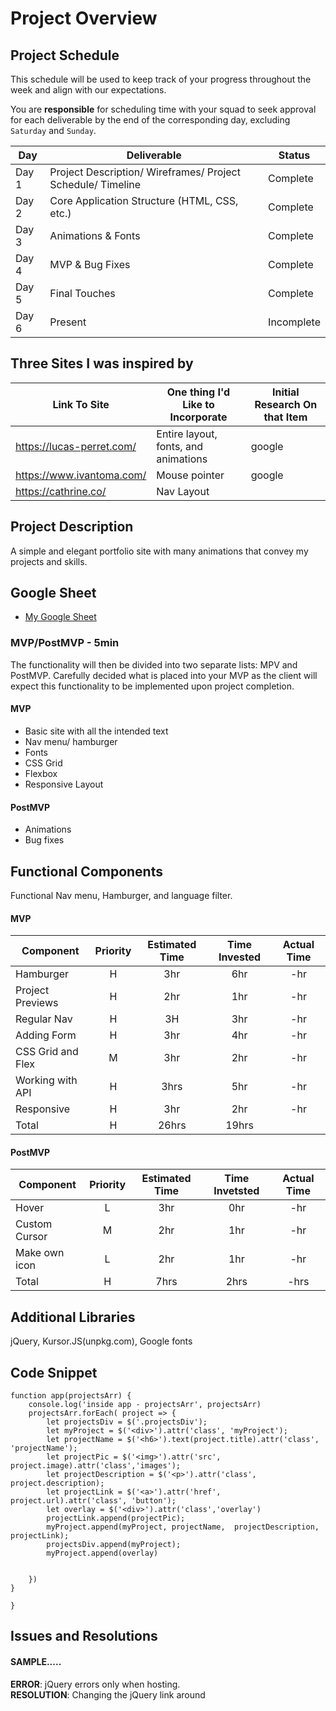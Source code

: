 # Project Overview

## Project Schedule

This schedule will be used to keep track of your progress throughout the week and align with our expectations.  

You are **responsible** for scheduling time with your squad to seek approval for each deliverable by the end of the corresponding day, excluding `Saturday` and `Sunday`.

|  Day | Deliverable | Status
|---|---| ---|
|Day 1| Project Description/ Wireframes/ Project Schedule/ Timeline | Complete
|Day 2| Core Application Structure (HTML, CSS, etc.) | Complete
|Day 3| Animations & Fonts | Complete
|Day 4| MVP & Bug Fixes | Complete
|Day 5| Final Touches | Complete
|Day 6| Present | Incomplete

## Three Sites I was inspired by
| Link To Site | One thing I'd Like to Incorporate | Initial Research On that Item
|---|---| ---|
|https://lucas-perret.com/| Entire layout, fonts, and animations | google
|https://www.ivantoma.com/| Mouse pointer | google
|https://cathrine.co/| Nav Layout | 

## Project Description

A simple and elegant portfolio site with many animations that convey my projects and skills. 

## Google Sheet

- [My Google Sheet](https://docs.google.com/spreadsheets/d/1Lr-7W36wo2GZnze7boYYSbOX7z52WM-rZNGY7xfMab0/edit#gid=0) 



### MVP/PostMVP - 5min

The functionality will then be divided into two separate lists: MPV and PostMVP.  Carefully decided what is placed into your MVP as the client will expect this functionality to be implemented upon project completion.  

#### MVP 

- Basic site with all the intended text
- Nav menu/ hamburger
- Fonts 
- CSS Grid
- Flexbox
- Responsive Layout

#### PostMVP 

- Animations
- Bug fixes

## Functional Components

Functional Nav menu, Hamburger, and language filter.

#### MVP
| Component | Priority | Estimated Time | Time Invested | Actual Time |
| --- | :---: |  :---: | :---: | :---: |
| Hamburger | H | 3hr | 6hr | -hr|
| Project Previews | H | 2hr | 1hr | -hr|
| Regular Nav | H | 3H | 3hr | -hr|
| Adding Form | H | 3hr| 4hr | -hr |
| CSS Grid and Flex| M | 3hr | 2hr | -hr|
| Working with API | H | 3hrs| 5hr | -hr |
| Responsive | H | 3hr | 2hr | -hr|
| Total | H | 26hrs| 19hrs |  |

#### PostMVP
| Component | Priority | Estimated Time | Time Invetsted | Actual Time |
| --- | :---: |  :---: | :---: | :---: |
| Hover | L | 3hr | 0hr | -hr|
| Custom Cursor | M | 2hr | 1hr | -hr|
| Make own icon | L | 2hr | 1hr | -hr|
| Total | H | 7hrs| 2hrs | -hrs |

## Additional Libraries
 jQuery, Kursor.JS(unpkg.com), Google fonts

## Code Snippet


```
function app(projectsArr) {
    console.log('inside app - projectsArr', projectsArr)
    projectsArr.forEach( project => { 
        let projectsDiv = $('.projectsDiv');
        let myProject = $('<div>').attr('class', 'myProject');
        let projectName = $('<h6>').text(project.title).attr('class', 'projectName');
        let projectPic = $('<img>').attr('src',  project.image).attr('class','images');
        let projectDescription = $('<p>').attr('class', project.description);
        let projectLink = $('<a>').attr('href', project.url).attr('class', 'button');
        let overlay = $('<div>').attr('class','overlay')
        projectLink.append(projectPic);
        myProject.append(myProject, projectName,  projectDescription, projectLink);
        projectsDiv.append(myProject);
        myProject.append(overlay)

        
    })
}

}
```

## Issues and Resolutions


#### SAMPLE.....
**ERROR**: jQuery errors only when hosting.                            
**RESOLUTION**: Changing the jQuery link around
